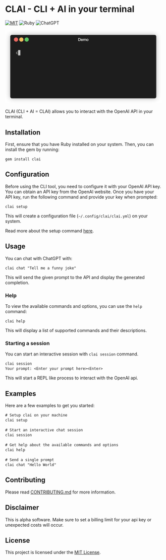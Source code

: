 # CLAI - CLI + AI in your terminal

[![MIT](https://img.shields.io/badge/license-mit-green?style=for-the-badge)](LICENSE)
![Ruby](https://img.shields.io/badge/ruby-%23CC342D.svg?style=for-the-badge&logo=ruby&logoColor=white)
![ChatGPT](https://img.shields.io/badge/chatGPT-74aa9c?style=for-the-badge&logo=openai&logoColor=white)

![Demo](demo.gif)

CLAI (CLI + AI = CLAI) allows you to interact with the OpenAI API in your terminal.

## Installation

First, ensure that you have Ruby installed on your system. Then, you can install the gem by running:

```
gem install clai
```

## Configuration

Before using the CLI tool, you need to configure it with your OpenAI API key. You can obtain an API key from the OpenAI website. Once you have your API key, run the following command and provide your key when prompted:

```
clai setup
```

This will create a configuration file (`~/.config/clai/clai.yml`) on your system.

Read more about the setup command [here](docs/setup.md).

## Usage

You can chat with ChatGPT with:

```
clai chat "Tell me a funny joke"
```

This will send the given prompt to the API and display the generated completion.

### Help

To view the available commands and options, you can use the `help` command:

```
clai help
```

This will display a list of supported commands and their descriptions.

### Starting a session

You can start an interactive session with `clai session` command.

```
clai session
Your prompt: <Enter your prompt here><Enter>
```

This will start a REPL like process to interact with the OpenAI api.

## Examples

Here are a few examples to get you started:

```
# Setup clai on your machine
clai setup

# Start an interactive chat session
clai session

# Get help about the available commands and options
clai help

# Send a single prompt
clai chat "Hello World"
```

## Contributing

Please read [CONTRIBUTING.md](CONTRIBUTING.md) for more information.

## Disclaimer

This is alpha software. Make sure to set a billing limit for your api key or unexpected costs will occur.

## License

This project is licensed under the [MIT License](https://opensource.org/licenses/MIT).
